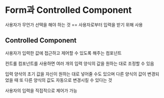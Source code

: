 # Form과 Controlled Component
사용자가 무언가 선택을 해야 하는 것 == 사용자로부터 입력을 받기 위해 사용

## Controlled Component
사용자가 입력한 값에 접근하고 제어할 수 있도록 해주는 컴포넌트

컨트롤 컴포넌트를 사용하면 여러 개의 입력 양식의 값을 원하는 대로 조정할 수 있음

입력 양삭의 초기 값을 자신이 원하는 대로 넣어줄 수도 있으며 다른 양식의 값이 변경되었을 때 또 다른 양식의 값도 자동으로 변경시킬 수 있다는 것

사용자의 입력을 직접적으로 제어가 가능